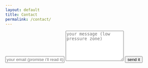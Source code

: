 ```yaml
---
layout: default
title: Contact
permalink: /contact/
---
```


<!doctype html>
<html>

  <!-- Use relative paths (no leading /) so it works in project sites too -->
<link rel="icon" href="assets/favicon.ico">
<link rel="icon" type="image/png" sizes="32x32" href="assets/favicon-32.png">
<link rel="icon" type="image/png" sizes="16x16" href="assets/favicon-16.png">
<link rel="apple-touch-icon" sizes="180x180" href="assets/favicon-180.png">

<head>
  <meta charset="utf-8" />
  <title>okhenn — contact</title>
  <meta name="viewport" content="width=device-width, initial-scale=1" />
  <link rel="stylesheet" href="styles.css">
  <link rel="icon" href="assets/favicon.png" type="image/png">
  <script src="include.js?v=8" defer></script>

</head>
<body>

  <main class="wrap">
    <form onsubmit="event.preventDefault(); alert('message sent (spiritually) ✨');">
      <input placeholder="your email (promise i’ll read it)" required />
      <textarea rows="6" placeholder="your message (low pressure zone)"></textarea>
      <button type="submit">send it</button>
    </form>
  </main>

<script defer src="include.js?v=1"></script>
<script defer src="assets/js/visitor-counter.js?v=2"></script>

</body>
</html>
